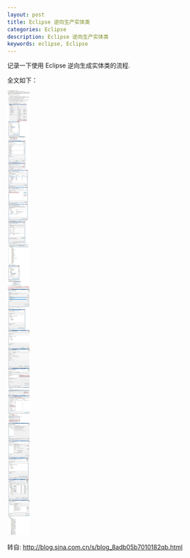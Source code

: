 ```yaml
---
layout: post
title: Eclipse 逆向生产实体类
categories: Eclipse
description: Eclipse 逆向生产实体类
keywords: eclipse, Eclipse
---
```


记录一下使用 Eclipse 逆向生成实体类的流程.

全文如下：

![image](https://github.com/stdupanda/stdupanda.github.io/raw/master/images/posts/eclipse_orm.jpg)

转自: http://blog.sina.com.cn/s/blog_8adb05b7010182qb.html
